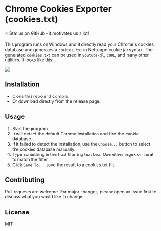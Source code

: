 # Chrome Cookies Exporter (cookies.txt)
:star: Star us on GitHub - it motivates us a lot!

This program runs on Windows and it directly read your Chrome's cookies database and generates a `cookies.txt` in Netscape cookie jar syntax. The generated `cookies.txt` can be used in `youtube-dl`, `cURL`, and many other utilities. It looks like this:

![](https://i.imgur.com/19aex58.png)


## Installation

* Clone this repo and compile. 
* Or download directly from the release page.


## Usage

1. Start the program. 
2. It will detect the default Chrome installation and find the cookie database. 
3. If it failed to detect the installation, use the `Choose...` button to select the cookies database manually.
4. Type something in the host filtering text box. Use either regex or literal to match the filter.
5. Click `Save To...` save the result to a cookies.txt file.


## Contributing
Pull requests are welcome. For major changes, please open an issue first to discuss what you would like to change.


## License
[MIT](https://choosealicense.com/licenses/mit/)